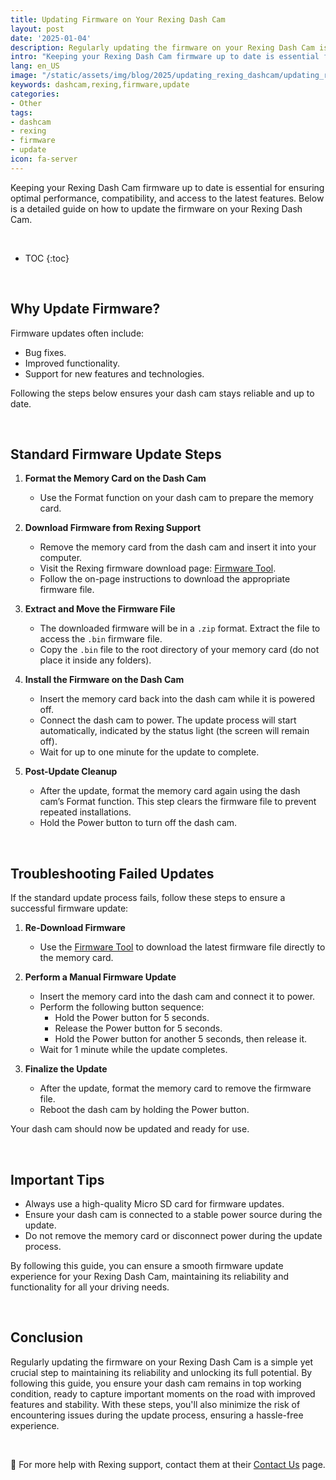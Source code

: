 ```yaml
---
title: Updating Firmware on Your Rexing Dash Cam
layout: post
date: '2025-01-04'
description: Regularly updating the firmware on your Rexing Dash Cam is a simple yet crucial step to maintaining its reliability and unlocking its full potential.
intro: "Keeping your Rexing Dash Cam firmware up to date is essential for ensuring optimal performance, compatibility, and access to the latest features." 
lang: en_US
image: "/static/assets/img/blog/2025/updating_rexing_dashcam/updating_rexing_dashcam.jpg"
keywords: dashcam,rexing,firmware,update
categories:
- Other
tags:
- dashcam
- rexing
- firmware
- update
icon: fa-server
---
```


Keeping your Rexing Dash Cam firmware up to date is essential for ensuring optimal performance, compatibility, and access to the latest features. Below is a detailed guide on how to update the firmware on your Rexing Dash Cam.

<br>

* TOC 
{:toc}

<br>

## Why Update Firmware?  
Firmware updates often include:  
- Bug fixes.  
- Improved functionality.  
- Support for new features and technologies.  

Following the steps below ensures your dash cam stays reliable and up to date.

<br>

## Standard Firmware Update Steps  

1. **Format the Memory Card on the Dash Cam**  
   - Use the Format function on your dash cam to prepare the memory card.  

2. **Download Firmware from Rexing Support**  
   - Remove the memory card from the dash cam and insert it into your computer.  
   - Visit the Rexing firmware download page: [Firmware Tool](https://www.rexingusa.com/support/firmware-tool/).  
   - Follow the on-page instructions to download the appropriate firmware file.  

3. **Extract and Move the Firmware File**  
   - The downloaded firmware will be in a `.zip` format. Extract the file to access the `.bin` firmware file.  
   - Copy the `.bin` file to the root directory of your memory card (do not place it inside any folders).  

4. **Install the Firmware on the Dash Cam**  
   - Insert the memory card back into the dash cam while it is powered off.  
   - Connect the dash cam to power. The update process will start automatically, indicated by the status light (the screen will remain off).  
   - Wait for up to one minute for the update to complete.  

5. **Post-Update Cleanup**  
   - After the update, format the memory card again using the dash cam’s Format function. This step clears the firmware file to prevent repeated installations.  
   - Hold the Power button to turn off the dash cam.  

<br>

## Troubleshooting Failed Updates  

If the standard update process fails, follow these steps to ensure a successful firmware update:  

1. **Re-Download Firmware**  
   - Use the [Firmware Tool](https://www.rexingusa.com/support/firmware-tool/) to download the latest firmware file directly to the memory card.  

2. **Perform a Manual Firmware Update**  
   - Insert the memory card into the dash cam and connect it to power.  
   - Perform the following button sequence:  
     - Hold the Power button for 5 seconds.  
     - Release the Power button for 5 seconds.  
     - Hold the Power button for another 5 seconds, then release it.  
   - Wait for 1 minute while the update completes.  

3. **Finalize the Update**  
   - After the update, format the memory card to remove the firmware file.  
   - Reboot the dash cam by holding the Power button.  

Your dash cam should now be updated and ready for use.

<br>

## Important Tips  
- Always use a high-quality Micro SD card for firmware updates.  
- Ensure your dash cam is connected to a stable power source during the update.  
- Do not remove the memory card or disconnect power during the update process.  

By following this guide, you can ensure a smooth firmware update experience for your Rexing Dash Cam, maintaining its reliability and functionality for all your driving needs.

<br>

## Conclusion  

Regularly updating the firmware on your Rexing Dash Cam is a simple yet crucial step to maintaining its reliability and unlocking its full potential. By following this guide, you ensure your dash cam remains in top working condition, ready to capture important moments on the road with improved features and stability. With these steps, you'll also minimize the risk of encountering issues during the update process, ensuring a hassle-free experience.

<br>

📝 For more help with Rexing support, contact them at their [Contact Us](https://www.rexingusa.com/support/contact-us/) page.
